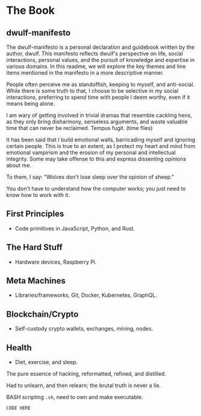 # The Book
## dwulf-manifesto

The dwulf-manifesto is a personal declaration and guidebook written by the author, dwulf. This manifesto reflects dwulf's perspective on life, social interactions, personal values, and the pursuit of knowledge and expertise in various domains. In this readme, we will explore the key themes and line items mentioned in the manifesto in a more descriptive manner.

People often perceive me as standoffish, keeping to myself, and anti-social. While there is some truth to that, I choose to be selective in my social interactions, preferring to spend time with people I deem worthy, even if it means being alone.

I am wary of getting involved in trivial dramas that resemble cackling hens, as they only bring disharmony, senseless arguments, and waste valuable time that can never be reclaimed. Tempus fugit. (time flies)

It has been said that I build emotional walls, barricading myself and ignoring certain people. This is true to an extent, as I protect my heart and mind from emotional vampirism and the erosion of my personal and intellectual integrity. Some may take offense to this and express dissenting opinions about me.

To them, I say:
"Wolves don't lose sleep over the opinion of sheep."

You don't have to understand how the computer works; you just need to know how to work with it.

## First Principles
- Code primitives in JavaScript, Python, and Rust.

## The Hard Stuff
- Hardware devices, Raspberry Pi.

## Meta Machines
- Libraries/frameworks, Git, Docker, Kubernetes, GraphQL.

## Blockchain/Crypto
- Self-custody crypto wallets, exchanges, mining, nodes.

## Health
- Diet, exercise, and sleep.

The pure essence of hacking, reformatted, refined, and distilled.

Had to unlearn, and then relearn; the brutal truth is never a lie.

BASH scripting `.sh`, need to own and make executable.

`CODE HERE`
